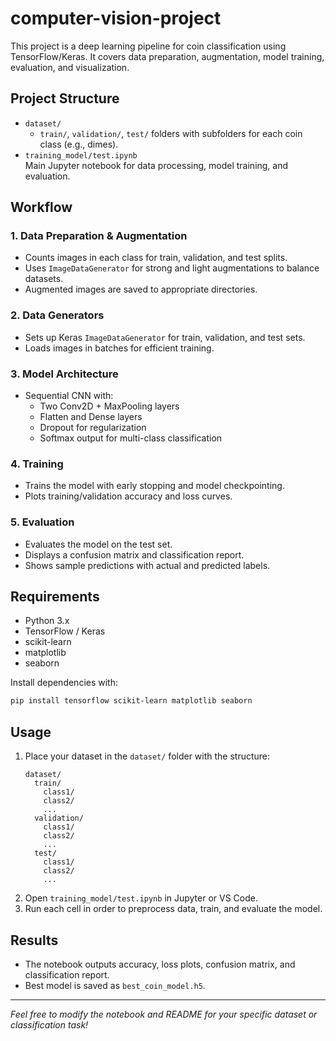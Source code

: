# computer-vision-project

This project is a deep learning pipeline for coin classification using TensorFlow/Keras. It covers data preparation, augmentation, model training, evaluation, and visualization.

## Project Structure

- `dataset/`  
  - `train/`, `validation/`, `test/` folders with subfolders for each coin class (e.g., dimes).
- `training_model/test.ipynb`  
  Main Jupyter notebook for data processing, model training, and evaluation.

## Workflow

### 1. Data Preparation & Augmentation
- Counts images in each class for train, validation, and test splits.
- Uses `ImageDataGenerator` for strong and light augmentations to balance datasets.
- Augmented images are saved to appropriate directories.

### 2. Data Generators
- Sets up Keras `ImageDataGenerator` for train, validation, and test sets.
- Loads images in batches for efficient training.

### 3. Model Architecture
- Sequential CNN with:
  - Two Conv2D + MaxPooling layers
  - Flatten and Dense layers
  - Dropout for regularization
  - Softmax output for multi-class classification

### 4. Training
- Trains the model with early stopping and model checkpointing.
- Plots training/validation accuracy and loss curves.

### 5. Evaluation
- Evaluates the model on the test set.
- Displays a confusion matrix and classification report.
- Shows sample predictions with actual and predicted labels.

## Requirements

- Python 3.x
- TensorFlow / Keras
- scikit-learn
- matplotlib
- seaborn

Install dependencies with:
```bash
pip install tensorflow scikit-learn matplotlib seaborn
```

## Usage

1. Place your dataset in the `dataset/` folder with the structure:
    ```
    dataset/
      train/
        class1/
        class2/
        ...
      validation/
        class1/
        class2/
        ...
      test/
        class1/
        class2/
        ...
    ```
2. Open `training_model/test.ipynb` in Jupyter or VS Code.
3. Run each cell in order to preprocess data, train, and evaluate the model.

## Results

- The notebook outputs accuracy, loss plots, confusion matrix, and classification report.
- Best model is saved as `best_coin_model.h5`.

---

*Feel free to modify the notebook and README for your specific dataset or classification task!*